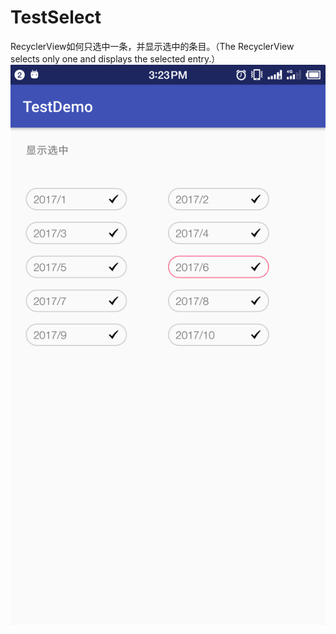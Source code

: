 # TestSelect
RecyclerView如何只选中一条，并显示选中的条目。（The RecyclerView selects only one and displays the selected entry.）
 ![image](https://github.com/chenzhikaizg/TestSelect/blob/master/app/src/main/res/mipmap-xhdpi/1.png)
 
